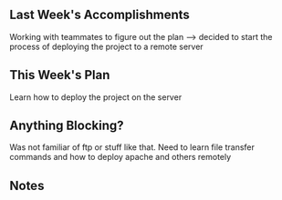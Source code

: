## Last Week's Accomplishments
Working with teammates to figure out the plan --> decided to start the process of deploying the project to a remote server

## This Week's Plan

Learn how to deploy the project on the server

## Anything Blocking?

Was not familiar of ftp or stuff like that. Need to learn file transfer commands and how to deploy apache and others remotely

## Notes
